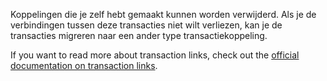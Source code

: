 Koppelingen die je zelf hebt gemaakt kunnen worden verwijderd. Als je de verbindingen tussen deze transacties niet wilt verliezen, kan je de transacties migreren naar een ander type transactiekoppeling.

If you want to read more about transaction links, check out the [official documentation on transaction links](https://docs.firefly-iii.org/advanced-concepts/links).